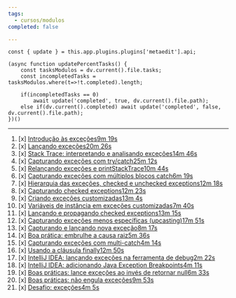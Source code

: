 ```yaml
---
tags:
  - cursos/modulos
completed: false

---
```


```dataviewjs
const { update } = this.app.plugins.plugins['metaedit'].api;

(async function updatePercentTasks() {
	const tasksModulos = dv.current().file.tasks;
	const incompletedTasks = tasksModulos.where(t=>!t.completed).length;
	
	if(incompletedTasks == 0)
		await update('completed', true, dv.current().file.path);
	else if(dv.current().completed) await update('completed', false, dv.current().file.path);
})()
```
---
1. [x] [Introdução às exceções9m 19s](https://app.algaworks.com/aulas/4643/introducao-as-excecoes)
2. [x] [Lançando exceções20m 26s](https://app.algaworks.com/aulas/4644/lancando-excecoes)
3. [x] [Stack Trace: interpretando e analisando exceções14m 46s](https://app.algaworks.com/aulas/4645/stack-trace-interpretando-e-analisando-excecoes)
4. [x] [Capturando exceções com try/catch25m 12s](https://app.algaworks.com/aulas/4646/capturando-excecoes-com-trycatch)
5. [x] [Relançando exceções e printStackTrace10m 44s](https://app.algaworks.com/aulas/4647/relancando-excecoes-e-printstacktrace)
6. [x] [Capturando exceções com múltiplos blocos catch6m 19s](https://app.algaworks.com/aulas/4648/capturando-excecoes-com-multiplos-blocos-catch)
7. [x] [Hierarquia das exceções, checked e unchecked exceptions12m 18s](https://app.algaworks.com/aulas/4649/hierarquia-das-excecoes-checked-e-unchecked-exceptions)
8. [x] [Capturando checked exceptions12m 23s](https://app.algaworks.com/aulas/4650/capturando-checked-exceptions)
9. [x] [Criando exceções customizadas13m 4s](https://app.algaworks.com/aulas/4651/criando-excecoes-customizadas)
10. [x] [Variáveis de instância em exceções customizadas7m 40s](https://app.algaworks.com/aulas/4652/variaveis-de-instancia-em-excecoes-customizadas)
11. [x] [Lançando e propagando checked exceptions13m 15s](https://app.algaworks.com/aulas/4653/lancando-e-propagando-checked-exceptions)
12. [x] [Capturando exceções menos específicas (upcasting)17m 51s](https://app.algaworks.com/aulas/4654/capturando-excecoes-menos-especificas-upcasting)
13. [x] [Capturando e lançando nova exceção8m 17s](https://app.algaworks.com/aulas/4655/capturando-e-lancando-nova-excecao)
14. [x] [Boa prática: embrulhe a causa raiz5m 36s](https://app.algaworks.com/aulas/4656/boa-pratica-embrulhe-a-causa-raiz)
15. [x] [Capturando exceções com multi-catch4m 14s](https://app.algaworks.com/aulas/4657/capturando-excecoes-com-multi-catch)
16. [x] [Usando a cláusula finally12m 50s](https://app.algaworks.com/aulas/4658/usando-a-clausula-finally)
17. [x] [IntelliJ IDEA: lançando exceções na ferramenta de debug2m 22s](https://app.algaworks.com/aulas/4659/intellij-idea-lancando-excecoes-na-ferramenta-de-debug)
18. [x] [IntelliJ IDEA: adicionando Java Exception Breakpoints4m 11s](https://app.algaworks.com/aulas/4660/intellij-idea-adicionando-java-exception-breakpoints)
19. [x] [Boas práticas: lance exceções ao invés de retornar null6m 33s](https://app.algaworks.com/aulas/4661/boas-praticas-lance-excecoes-ao-inves-de-retornar-null)
20. [x] [Boas práticas: não engula exceções9m 53s](https://app.algaworks.com/aulas/4662/boas-praticas-nao-engula-excecoes)
21. [x] [Desafio: exceções4m 5s](https://app.algaworks.com/aulas/4663/desafio-excecoes)